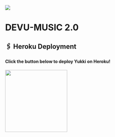 <img src="https://telegra.ph/file/33414d153b7510f4a7a82.jpg"/>

# DEVU-MUSIC 2.0



## 🖇 Heroku Deployment

<h4>Click the button below to deploy Yukki on Heroku!</h4>    
<a href="https://heroku.com/deploy?template=https://github.com/DEV-AD13/DZ-MUXIC-2.0"><img src="https://img.shields.io/badge/Deploy%20To%20Heroku-blueviolet?style=for-the-badge&logo=heroku" width="200""/></a>
